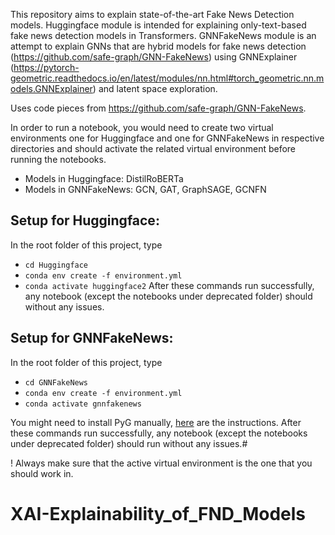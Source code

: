 This repository aims to explain state-of-the-art Fake News Detection models.
Huggingface module is intended for explaining only-text-based fake news detection models in Transformers.
GNNFakeNews module is an attempt to explain GNNs that are hybrid models for fake news
detection (https://github.com/safe-graph/GNN-FakeNews) using
GNNExplainer (https://pytorch-geometric.readthedocs.io/en/latest/modules/nn.html#torch_geometric.nn.models.GNNExplainer)
and latent space exploration.

Uses code pieces from https://github.com/safe-graph/GNN-FakeNews.

In order to run a notebook, you would need to create two virtual environments one for Huggingface and one for
GNNFakeNews in respective directories and should activate the related virtual environment before running the notebooks.

- Models in Huggingface: DistilRoBERTa
- Models in GNNFakeNews: GCN, GAT, GraphSAGE, GCNFN

Setup for Huggingface:
----------------------
In the root folder of this project, type

- `cd Huggingface`
- `conda env create -f environment.yml`
- `conda activate huggingface2`
  After these commands run successfully, any notebook (except the notebooks under deprecated folder) should without any
  issues.

Setup for GNNFakeNews:
----------------------
In the root folder of this project, type

- `cd GNNFakeNews`
- `conda env create -f environment.yml`
- `conda activate gnnfakenews`

You might need to install PyG manually, [here](https://github.com/pyg-team/pytorch_geometric) are the instructions.
After these commands run successfully, any notebook (except the notebooks under deprecated folder) should run without
any issues.#

! Always make sure that the active virtual environment is the one that you should work in.

# XAI-Explainability_of_FND_Models
